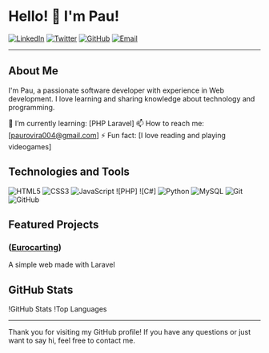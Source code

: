 # Hello! 👋 I'm Pau!
[![LinkedIn](https://img.shields.io/badge/-LinkedIn-0077B5?logo=linkedin&logoColor=white)](https://www.linkedin.com/in/pau-rovira-rosaleny-142448308/)
[![Twitter](https://img.shields.io/badge/-Twitter-1DA1F2?logo=twitter&logoColor=white)](https://twitter.com/SrFrostR)
[![GitHub](https://img.shields.io/badge/-GitHub-181717?logo=github&logoColor=white)](https://github.com/ElFrostis)
[![Email](https://img.shields.io/badge/-Email-EA4335?logo=gmail&logoColor=white)](mailto:paurovira004@gmail.com)

---

## About Me
I'm Pau, a passionate software developer with experience in Web development. I love learning and sharing knowledge about technology and programming.

🌱 I’m currently learning: [PHP Laravel]
📫 How to reach me: [paurovira004@gmail.com]
⚡ Fun fact: [I love reading and playing videogames]


## Technologies and Tools
![HTML5](https://img.shields.io/badge/-HTML5-E34F26?logo=html5&logoColor=white)
![CSS3](https://img.shields.io/badge/-CSS3-1572B6?logo=css3&logoColor=white)
![JavaScript](https://img.shields.io/badge/-JavaScript-F7DF1E?logo=javascript&logoColor=black)
![PHP]
![C#]
![Python](https://img.shields.io/badge/-Python-3776AB?logo=python&logoColor=white)
![MySQL](https://img.shields.io/badge/-MySQL-4479A1?logo=mysql&logoColor=white)
![Git](https://img.shields.io/badge/-Git-F05032?logo=git&logoColor=white)
![GitHub](https://img.shields.io/badge/-GitHub-181717?logo=github&logoColor=white)


## Featured Projects

### ([Eurocarting](https://github.com/PauRoviraRosaleny/Eurocarting))
A simple web made with Laravel


## GitHub Stats
!GitHub Stats
!Top Languages

---

Thank you for visiting my GitHub profile! If you have any questions or just want to say hi, feel free to contact me.
